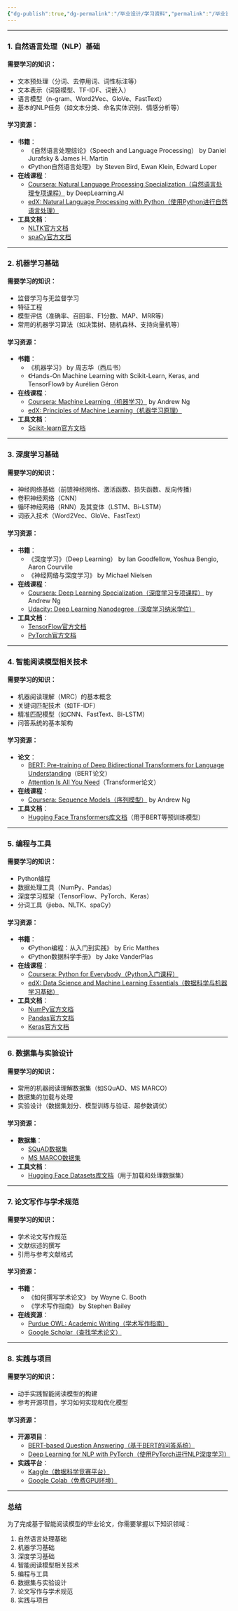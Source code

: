 ```yaml
---
{"dg-publish":true,"dg-permalink":"/毕业设计/学习资料","permalink":"/毕业设计/学习资料/","dgPassFrontmatter":true}
---
```




---



### **1. 自然语言处理（NLP）基础**

#### **需要学习的知识**：
- 文本预处理（分词、去停用词、词性标注等）
- 文本表示（词袋模型、TF-IDF、词嵌入）
- 语言模型（n-gram、Word2Vec、GloVe、FastText）
- 基本的NLP任务（如文本分类、命名实体识别、情感分析等）


#### **学习资源**：
- **书籍**：
  - 《自然语言处理综论》（Speech and Language Processing） by Daniel Jurafsky & James H. Martin
  - 《Python自然语言处理》 by Steven Bird, Ewan Klein, Edward Loper
- **在线课程**：
  - [Coursera: Natural Language Processing Specialization（自然语言处理专项课程）](https://www.coursera.org/specializations/natural-language-processing) by DeepLearning.AI
  - [edX: Natural Language Processing with Python（使用Python进行自然语言处理）](https://www.edx.org/course/natural-language-processing-with-python)
- **工具文档**：
  - [NLTK官方文档](https://www.nltk.org/)
  - [spaCy官方文档](https://spacy.io/)

---



### **2. 机器学习基础**

#### **需要学习的知识**：
- 监督学习与无监督学习
- 特征工程
- 模型评估（准确率、召回率、F1分数、MAP、MRR等）
- 常用的机器学习算法（如决策树、随机森林、支持向量机等）


#### **学习资源**：
- **书籍**：
  - 《机器学习》 by 周志华（西瓜书）
  - 《Hands-On Machine Learning with Scikit-Learn, Keras, and TensorFlow》 by Aurélien Géron
- **在线课程**：
  - [Coursera: Machine Learning（机器学习）](https://www.coursera.org/learn/machine-learning) by Andrew Ng
  - [edX: Principles of Machine Learning（机器学习原理）](https://www.edx.org/course/principles-of-machine-learning)
- **工具文档**：
  - [Scikit-learn官方文档](https://scikit-learn.org/stable/)

---



### **3. 深度学习基础**

#### **需要学习的知识**：
- 神经网络基础（前馈神经网络、激活函数、损失函数、反向传播）
- 卷积神经网络（CNN）
- 循环神经网络（RNN）及其变体（LSTM、Bi-LSTM）
- 词嵌入技术（Word2Vec、GloVe、FastText）


#### **学习资源**：
- **书籍**：
  - 《深度学习》（Deep Learning） by Ian Goodfellow, Yoshua Bengio, Aaron Courville
  - 《神经网络与深度学习》 by Michael Nielsen
- **在线课程**：
  - [Coursera: Deep Learning Specialization（深度学习专项课程）](https://www.coursera.org/specializations/deep-learning) by Andrew Ng
  - [Udacity: Deep Learning Nanodegree（深度学习纳米学位）](https://www.udacity.com/course/deep-learning-nanodegree--nd101)
- **工具文档**：
  - [TensorFlow官方文档](https://www.tensorflow.org/)
  - [PyTorch官方文档](https://pytorch.org/)

---



### **4. 智能阅读模型相关技术**

#### **需要学习的知识**：
- 机器阅读理解（MRC）的基本概念
- 关键词匹配技术（如TF-IDF）
- 精准匹配模型（如CNN、FastText、Bi-LSTM）
- 问答系统的基本架构


#### **学习资源**：
- **论文**：
  - [BERT: Pre-training of Deep Bidirectional Transformers for Language Understanding](https://arxiv.org/abs/1810.04805)（BERT论文）
  - [Attention Is All You Need](https://arxiv.org/abs/1706.03762)（Transformer论文）
- **在线课程**：
  - [Coursera: Sequence Models（序列模型）](https://www.coursera.org/learn/nlp-sequence-models) by Andrew Ng
- **工具文档**：
  - [Hugging Face Transformers库文档](https://huggingface.co/docs/transformers/index)（用于BERT等预训练模型）

---



### **5. 编程与工具**

#### **需要学习的知识**：
- Python编程
- 数据处理工具（NumPy、Pandas）
- 深度学习框架（TensorFlow、PyTorch、Keras）
- 分词工具（jieba、NLTK、spaCy）


#### **学习资源**：
- **书籍**：
  - 《Python编程：从入门到实践》 by Eric Matthes
  - 《Python数据科学手册》 by Jake VanderPlas
- **在线课程**：
  - [Coursera: Python for Everybody（Python入门课程）](https://www.coursera.org/specializations/python)
  - [edX: Data Science and Machine Learning Essentials（数据科学与机器学习基础）](https://www.edx.org/course/data-science-and-machine-learning-essentials)
- **工具文档**：
  - [NumPy官方文档](https://numpy.org/doc/)
  - [Pandas官方文档](https://pandas.pydata.org/docs/)
  - [Keras官方文档](https://keras.io/)

---



### **6. 数据集与实验设计**

#### **需要学习的知识**：
- 常用的机器阅读理解数据集（如SQuAD、MS MARCO）
- 数据集的加载与处理
- 实验设计（数据集划分、模型训练与验证、超参数调优）


#### **学习资源**：
- **数据集**：
  - [SQuAD数据集](https://rajpurkar.github.io/SQuAD-explorer/)
  - [MS MARCO数据集](https://microsoft.github.io/msmarco/)
- **工具文档**：
  - [Hugging Face Datasets库文档](https://huggingface.co/docs/datasets/index)（用于加载和处理数据集）

---



### **7. 论文写作与学术规范**

#### **需要学习的知识**：
- 学术论文写作规范
- 文献综述的撰写
- 引用与参考文献格式


#### **学习资源**：
- **书籍**：
  - 《如何撰写学术论文》 by Wayne C. Booth
  - 《学术写作指南》 by Stephen Bailey
- **在线资源**：
  - [Purdue OWL: Academic Writing（学术写作指南）](https://owl.purdue.edu/owl/purdue_owl.html)
  - [Google Scholar（查找学术论文）](https://scholar.google.com/)

---



### **8. 实践与项目**

#### **需要学习的知识**：
- 动手实践智能阅读模型的构建
- 参考开源项目，学习如何实现和优化模型


#### **学习资源**：
- **开源项目**：
  - [BERT-based Question Answering（基于BERT的问答系统）](https://github.com/huggingface/transformers)
  - [Deep Learning for NLP with PyTorch（使用PyTorch进行NLP深度学习）](https://github.com/rguthrie3/DeepLearningForNLPInPytorch)
- **实践平台**：
  - [Kaggle（数据科学竞赛平台）](https://www.kaggle.com/)
  - [Google Colab（免费GPU环境）](https://colab.research.google.com/)

---



### **总结**
为了完成基于智能阅读模型的毕业论文，你需要掌握以下知识领域：
1. 自然语言处理基础
2. 机器学习基础
3. 深度学习基础
4. 智能阅读模型相关技术
5. 编程与工具
6. 数据集与实验设计
7. 论文写作与学术规范
8. 实践与项目
